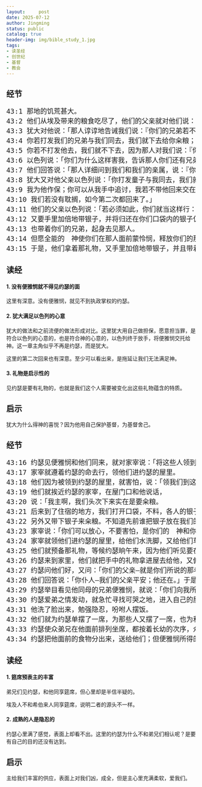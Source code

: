 ```yaml
---
layout:     post
date: 2025-07-12
author: Jingming
status: public
catalog: true
header-img: img/bible_study_1.jpg
tags:
- 读圣经
- 创世纪
- 基督
- 教会
---
```


## 经节
<pre style="font-size: 18px;">
43:1 那地的饥荒甚大。
43:2 他们从埃及带来的粮食吃尽了，他们的父亲就对他们说：「你们再去给我籴些粮来。」
43:3 犹大对他说：「那人谆谆地告诫我们说：『你们的兄弟若不与你们同来，你们就不得见我的面。』
43:4 你若打发我们的兄弟与我们同去，我们就下去给你籴粮；
43:5 你若不打发他去，我们就不下去，因为那人对我们说：『你们的兄弟若不与你们同来，你们就不得见我的面。』」
43:6 以色列说：「你们为什么这样害我，告诉那人你们还有兄弟呢？」
43:7 他们回答说：「那人详细问到我们和我们的亲属，说：『你们的父亲还在吗？你们还有兄弟吗？』我们就按着他所问的告诉他，焉能知道他要说『必须把你们的兄弟带下来』呢？」
43:8 犹大又对他父亲以色列说：「你打发童子与我同去，我们就起身下去，好叫我们和你，并我们的妇人孩子，都得存活，不至于死。
43:9 我为他作保；你可以从我手中追讨，我若不带他回来交在你面前，我情愿永远担罪。
43:10 我们若没有耽搁，如今第二次都回来了。」
43:11 他们的父亲以色列说：「若必须如此，你们就当这样行：可以将这地土产中最好的乳香、蜂蜜、香料、没药、榧子、杏仁都取一点，收在器具里，带下去送给那人作礼物，
43:12 又要手里加倍地带银子，并将归还在你们口袋内的银子仍带在手里；那或者是错了。
43:13 也带着你们的兄弟，起身去见那人。
43:14 但愿全能的　神使你们在那人面前蒙怜悯，释放你们的那弟兄和便雅悯回来。我若丧了儿子，就丧了吧！」
43:15 于是，他们拿着那礼物，又手里加倍地带银子，并且带着便雅悯，起身下到埃及，站在约瑟面前。
</pre>


## 读经

#### 1. 没有便雅悯就不得见约瑟的面

这里有深意。没有便雅悯，就见不到执政掌权的约瑟。

#### 2. 犹大满足以色列的心意

犹大的做法和之前流便的做法形成对比。这里犹大用自己做担保，愿意担当罪，是符合以色列的心意的，也是符合神的心意的，以色列终于放手，将便雅悯交托给神。这一章主角似乎不再是约瑟，而是犹大。

这里的第二次回来也有深意。至少可以看出来，是拖延让我们无法满足神。

#### 3. 礼物是启示性的

见约瑟是要有礼物的，也就是我们这个人需要被变化出这些礼物蕴含的特质。

## 启示

犹大为什么得神的喜悦？因为他用自己保护基督，为基督舍己。

## 经节
<pre style="font-size: 18px;">
43:16 约瑟见便雅悯和他们同来，就对家宰说：「将这些人领到屋里。要宰杀牲畜，预备筵席，因为晌午这些人同我吃饭。」
43:17 家宰就遵着约瑟的命去行，领他们进约瑟的屋里。
43:18 他们因为被领到约瑟的屋里，就害怕，说：「领我们到这里来，必是因为头次归还在我们口袋里的银子，找我们的错缝，下手害我们，强取我们为奴仆，抢夺我们的驴。」
43:19 他们就挨近约瑟的家宰，在屋门口和他说话，
43:20 说：「我主啊，我们头次下来实在是要籴粮。
43:21 后来到了住宿的地方，我们打开口袋，不料，各人的银子，分量足数，仍在各人的口袋内，现在我们手里又带回来了。
43:22 另外又带下银子来籴粮。不知道先前谁把银子放在我们的口袋里。」
43:23 家宰说：「你们可以放心，不要害怕，是你们的　神和你们父亲的　神赐给你们财宝在你们的口袋里；你们的银子，我早已收了。」他就把西缅带出来，交给他们。
43:24 家宰就领他们进约瑟的屋里，给他们水洗脚，又给他们草料喂驴。
43:25 他们就预备那礼物，等候约瑟晌午来，因为他们听见要在那里吃饭。
43:26 约瑟来到家里，他们就把手中的礼物拿进屋去给他，又俯伏在地，向他下拜。
43:27 约瑟问他们好，又问：「你们的父亲—就是你们所说的那老人家平安吗？他还在吗？」
43:28 他们回答说：「你仆人—我们的父亲平安；他还在。」于是他们低头下拜。
43:29 约瑟举目看见他同母的兄弟便雅悯，就说：「你们向我所说那顶小的兄弟就是这位吗？」又说：「小儿啊，愿　神赐恩给你！」
43:30 约瑟爱弟之情发动，就急忙寻找可哭之地，进入自己的屋里，哭了一场。
43:31 他洗了脸出来，勉强隐忍，吩咐人摆饭。
43:32 他们就为约瑟单摆了一席，为那些人又摆了一席，也为和约瑟同吃饭的埃及人另摆了一席，因为埃及人不可和希伯来人一同吃饭；那原是埃及人所厌恶的。
43:33 约瑟使众弟兄在他面前排列坐席，都按着长幼的次序，众弟兄就彼此诧异。
43:34 约瑟把他面前的食物分出来，送给他们；但便雅悯所得的比别人多五倍。他们就饮酒，和约瑟一同宴乐。
</pre>


## 读经

#### 1. 筵席预表主的丰富

弟兄们见约瑟，和他同享筵席，但心里却是半信半疑的。

埃及人不和希伯来人同享筵席，说明二者的源头不一样。

#### 2. 成熟的人是隐忍的

约瑟心里满了感觉，表面上却看不出。这里的约瑟为什么不和弟兄们相认呢？是要有自己的目的还没有达到。

## 启示

主给我们丰富的供应，表面上对我们凶，成全，但是主心里充满柔软，爱我们。